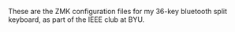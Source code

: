 These are the ZMK configuration files for my 36-key bluetooth split keyboard, as part of the IEEE club at BYU.
